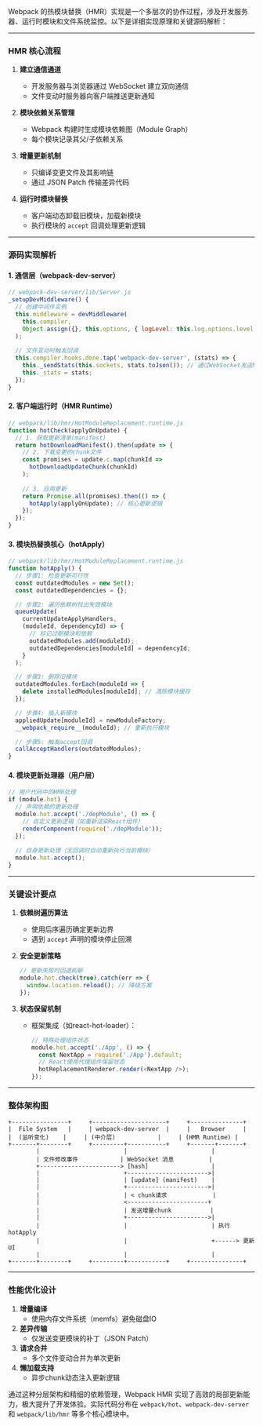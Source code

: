 Webpack 的热模块替换（HMR）实现是一个多层次的协作过程，涉及开发服务器、运行时模块和文件系统监控。以下是详细实现原理和关键源码解析：

---

### **HMR 核心流程**
1. **建立通信通道**
    - 开发服务器与浏览器通过 WebSocket 建立双向通信
    - 文件变动时服务器向客户端推送更新通知

2. **模块依赖关系管理**
    - Webpack 构建时生成模块依赖图（Module Graph）
    - 每个模块记录其父/子依赖关系

3. **增量更新机制**
    - 只编译变更文件及其影响链
    - 通过 JSON Patch 传输差异代码

4. **运行时模块替换**
    - 客户端动态卸载旧模块，加载新模块
    - 执行模块的 `accept` 回调处理更新逻辑

---

### **源码实现解析**

#### 1. **通信层（webpack-dev-server）**
```javascript
// webpack-dev-server/lib/Server.js
_setupDevMiddleware() {
  // 创建中间件实例
  this.middleware = devMiddleware(
    this.compiler,
    Object.assign({}, this.options, { logLevel: this.log.options.level })
  );
  
  // 文件变动时触发回调
  this.compiler.hooks.done.tap('webpack-dev-server', (stats) => {
    this._sendStats(this.sockets, stats.toJson()); // 通过WebSocket发送hash和更新状态
    this._stats = stats;
  });
}
```

#### 2. **客户端运行时（HMR Runtime）**
```javascript
// webpack/lib/hmr/HotModuleReplacement.runtime.js
function hotCheck(applyOnUpdate) {
  // 1. 获取更新清单(manifest)
  return hotDownloadManifest().then(update => {
    // 2. 下载变更的chunk文件
    const promises = update.c.map(chunkId => 
      hotDownloadUpdateChunk(chunkId)
    );
    
    // 3. 应用更新
    return Promise.all(promises).then(() => {
      hotApply(applyOnUpdate); // 核心更新逻辑
    });
  });
}
```

#### 3. **模块热替换核心（hotApply）**
```javascript
// webpack/lib/hmr/HotModuleReplacement.runtime.js
function hotApply() {
  // 步骤1: 检查更新可行性
  const outdatedModules = new Set();
  const outdatedDependencies = {};

  // 步骤2: 遍历依赖树找出失效模块
  queueUpdate(
    currentUpdateApplyHandlers,
    (moduleId, dependencyId) => {
      // 标记过期模块和依赖
      outdatedModules.add(moduleId);
      outdatedDependencies[moduleId] = dependencyId;
    }
  );

  // 步骤3: 删除旧模块
  outdatedModules.forEach(moduleId => {
    delete installedModules[moduleId]; // 清除模块缓存
  });

  // 步骤4: 插入新模块
  appliedUpdate[moduleId] = newModuleFactory;
  __webpack_require__(moduleId); // 重新执行模块

  // 步骤5: 触发accept回调
  callAcceptHandlers(outdatedModules);
}
```

#### 4. **模块更新处理器（用户层）**
```javascript
// 用户代码中的HMR处理
if (module.hot) {
  // 声明依赖的更新处理
  module.hot.accept('./depModule', () => {
    // 自定义更新逻辑（如重新渲染React组件）
    renderComponent(require('./depModule'));
  });
  
  // 自身更新处理（无回调时自动重新执行当前模块）
  module.hot.accept();
}
```

---

### **关键设计要点**
1. **依赖树遍历算法**
    - 使用后序遍历确定更新边界
    - 遇到 `accept` 声明的模块停止回溯

2. **安全更新策略**
   ```javascript
   // 更新失败时回退刷新
   module.hot.check(true).catch(err => {
     window.location.reload(); // 降级方案
   });
   ```

3. **状态保留机制**
    - 框架集成（如react-hot-loader）：
      ```javascript
      // 特殊处理组件状态
      module.hot.accept('./App', () => {
        const NextApp = require('./App').default;
        // React使用代理组件保留状态
        hotReplacementRenderer.render(<NextApp />);
      });
      ```

---

### **整体架构图**
```
+----------------+     +---------------------+     +---------------+
|  File System   |     | webpack-dev-server  |     |   Browser     |
|  (监听变化)    |     | (中介层)            |     | (HMR Runtime) |
+-------+--------+     +---------+-----------+     +-------+-------+
        |                        |                        |
        | 文件修改事件            | WebSocket 消息          |
        +-----------------------> [hash]                  |
        |                        +----------------------->|
        |                        | [update] (manifest)    |
        |                        +----------------------->|
        |                        | < chunk请求             |
        |                        <-----------------------+
        |                        | 发送增量chunk           |
        |                        +----------------------->|
        |                        |                        | 执行hotApply
        |                        |                        +------> 更新UI
        |                        |                        |
+-------+--------+     +---------+-----------+     +---------------+
```

---

### **性能优化设计**
1. **增量编译**
    - 使用内存文件系统（memfs）避免磁盘IO
2. **差异传输**
    - 仅发送变更模块的补丁（JSON Patch）
3. **请求合并**
    - 多个文件变动合并为单次更新
4. **懒加载支持**
    - 异步chunk动态注入更新逻辑

通过这种分层架构和精细的依赖管理，Webpack HMR 实现了高效的局部更新能力，极大提升了开发体验。实际代码分布在 `webpack/hot`、`webpack-dev-server` 和 `webpack/lib/hmr` 等多个核心模块中。
